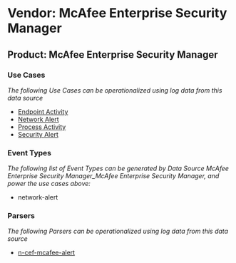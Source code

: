 Vendor: McAfee Enterprise Security Manager
==========================================
Product: McAfee Enterprise Security Manager
-------------------------------------------

### Use Cases

_The following Use Cases can be operationalized using log data from this data source_

* [Endpoint Activity](../UseCases/usecase_endpoint_activity.md)
* [Network Alert](../UseCases/usecase_network_alert.md)
* [Process Activity](../UseCases/usecase_process_activity.md)
* [Security Alert](../UseCases/usecase_security_alert.md)


### Event Types

_The following list of Event Types can be generated by Data Source McAfee Enterprise Security Manager_McAfee Enterprise Security Manager, and power the use cases above:_

- network-alert


### Parsers

_The following Parsers can be operationalized using log data from this data source_

* [n-cef-mcafee-alert](../Parsers/parserContent_n-cef-mcafee-alert.md)
